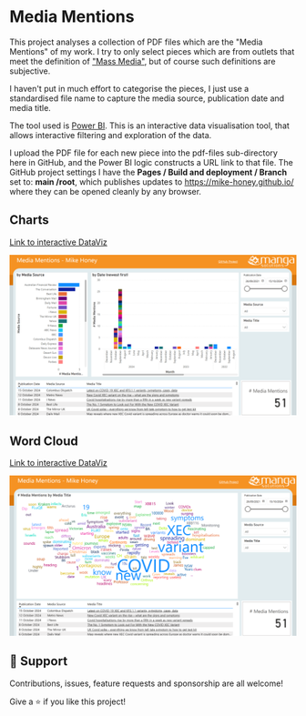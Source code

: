 # Media Mentions

This project analyses a collection of PDF files which are the "Media Mentions" of my work. I try to only select pieces which are from outlets that meet the definition of ["Mass Media"](https://en.wikipedia.org/wiki/Mass_media), but of course such definitions are subjective.

I haven't put in much effort to categorise the pieces, I just use a standardised file name to capture the media source, publication date and media title.  

The tool used is [Power BI](https://powerbi.microsoft.com/). This is an interactive data visualisation tool, that allows interactive filtering and exploration of the data.

I upload the PDF file for each new piece into the pdf-files sub-directory here in GitHub, and the Power BI logic constructs a URL link to that file. The GitHub project settings I have the **Pages / Build and deployment / Branch** set to: **main /root**, which publishes updates to https://mike-honey.github.io/ where they can be opened cleanly by any browser.

## Charts

[Link to interactive DataViz](https://app.powerbi.com/view?r=eyJrIjoiOTgzNjM5NzctN2VmZS00MjQ5LWE0ZTAtNDNhNDJkNWViMTdlIiwidCI6ImRjMWYwNGY1LWMxZTUtNDQyOS1hODEyLTU3OTNiZTQ1YmY5ZCIsImMiOjEwfQ%3D%3D&pageName=32037d60b8a6d4117483)

[![Click to view and interact with the report](https://github.com/Mike-Honey/media-mentions/raw/main/media-mentions-charts.png)](https://app.powerbi.com/view?r=eyJrIjoiOTgzNjM5NzctN2VmZS00MjQ5LWE0ZTAtNDNhNDJkNWViMTdlIiwidCI6ImRjMWYwNGY1LWMxZTUtNDQyOS1hODEyLTU3OTNiZTQ1YmY5ZCIsImMiOjEwfQ%3D%3D&pageName=32037d60b8a6d4117483)

## Word Cloud

[Link to interactive DataViz](https://app.powerbi.com/view?r=eyJrIjoiOTgzNjM5NzctN2VmZS00MjQ5LWE0ZTAtNDNhNDJkNWViMTdlIiwidCI6ImRjMWYwNGY1LWMxZTUtNDQyOS1hODEyLTU3OTNiZTQ1YmY5ZCIsImMiOjEwfQ%3D%3D&pageName=2205fd94e6569553690d)

[![Click to view and interact with the report](https://github.com/Mike-Honey/media-mentions/raw/main/media-mentions-word-cloud.png)](https://app.powerbi.com/view?r=eyJrIjoiOTgzNjM5NzctN2VmZS00MjQ5LWE0ZTAtNDNhNDJkNWViMTdlIiwidCI6ImRjMWYwNGY1LWMxZTUtNDQyOS1hODEyLTU3OTNiZTQ1YmY5ZCIsImMiOjEwfQ%3D%3D&pageName=2205fd94e6569553690d)

## 🤝 Support

Contributions, issues, feature requests and sponsorship are all welcome!

Give a ⭐️ if you like this project!
